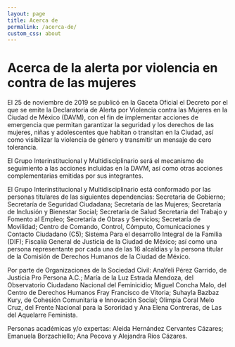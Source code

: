 ```yaml
---
layout: page
title: Acerca de
permalink: /acerca-de/
custom_css: about
---
```


# Acerca de la alerta por violencia en contra de las mujeres


El 25 de noviembre de 2019 se publicó en la Gaceta Oficial el Decreto por el que se emite la Declaratoria de Alerta por Violencia contra las Mujeres en la Ciudad de México (DAVM), con el fin de implementar acciones de emergencia que permitan garantizar la seguridad y los derechos de las mujeres, niñas y adolescentes que habitan o transitan en la Ciudad, así como visibilizar la violencia de género y transmitir un mensaje de cero tolerancia.

El Grupo Interinstitucional y Multidisciplinario será el mecanismo de seguimiento a las acciones incluidas en la DAVM, así como otras acciones complementarias emitidas por sus integrantes.

El Grupo Interinstitucional y Multidisciplinario está conformado por las personas titulares de las siguientes dependencias: Secretaría de Gobierno; Secretaría de Seguridad Ciudadana; Secretaría de las Mujeres; Secretaría de Inclusión y Bienestar Social; Secretaría de Salud Secretaría del Trabajo y Fomento al Empleo; Secretaría de Obras y Servicios; Secretaría de Movilidad; Centro de Comando, Control, Cómputo, Comunicaciones y Contacto Ciudadano (C5); Sistema Para el desarrollo Integral de la Familia (DIF);  Fiscalía General de Justicia de la Ciudad de México; así como una persona representante por cada una de las 16 alcaldías y la persona titular de la Comisión de Derechos Humanos de la Ciudad de México.

Por parte de Organizaciones de la Sociedad Civil: AnaYeli Pérez Garrido, de Justicia Pro Persona A.C.; María de la Luz Estrada Mendoza, del Observatorio Ciudadano Nacional del Feminicidio; Miguel Concha Malo, del Centro de Derechos Humanos Fray Francisco de Vitoria; Suhayla Bazbaz Kury, de Cohesión Comunitaria e Innovación Social; Olimpia Coral Melo Cruz, del Frente Nacional para la Sororidad y Ana Elena Contreras, de Las del Aquelarre Feminista.  

Personas académicas y/o expertas: Aleida Hernández Cervantes Cázares; Emanuela Borzachiello; Ana Pecova y Alejandra Ríos Cázares.
